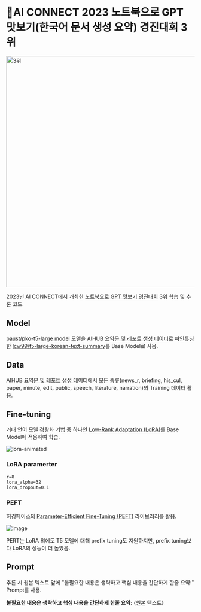 # 🥉AI CONNECT 2023 노트북으로 GPT 맛보기(한국어 문서 생성 요약) 경진대회 3위
<img width="618" alt="3위" src="https://user-images.githubusercontent.com/76998855/233287208-6e06b73d-5b9f-46fd-96cf-850ddb63b1f6.PNG">


2023년 AI CONNECT에서 개최한 [노트북으로 GPT 맛보기 경진대회]([https://aiconnect.kr/competition/detail/223/task/272/taskInfo](https://aiconnect.kr/competition/detail/223/task/272/community/detail/113)) 3위 학습 및 추론 코드.

## Model

[paust/pko-t5-large model](https://huggingface.co/paust/pko-t5-large) 모델을 AIHUB [요약문 및 레포트 생성 데이터](https://aihub.or.kr/aihubdata/data/view.do?currMenu=115&topMenu=100&aihubDataSe=realm&dataSetSn=582)로 파인튜닝한 [lcw99/t5-large-korean-text-summary](https://huggingface.co/lcw99/t5-large-korean-text-summary)를 Base Model로 사용.

## Data

AIHUB [요약문 및 레포트 생성 데이터](https://aihub.or.kr/aihubdata/data/view.do?currMenu=115&topMenu=100&aihubDataSe=realm&dataSetSn=582)에서 모든 종류(news_r, briefing, his_cul, paper, minute, edit, public, speech, literature, narration)의 Training 데이터 활용.

## Fine-tuning

거대 언어 모델 경량화 기법 중 하나인 [Low-Rank Adaptation (LoRA)](https://arxiv.org/pdf/2106.09685.pdf)를 Base Model에 적용하여 학습.

![lora-animated](https://user-images.githubusercontent.com/76998855/233287674-3d21d7f0-fa02-4cb6-b1f3-9c48daf931ff.gif)


### LoRA paramerter
```
r=8
lora_alpha=32
lora_dropout=0.1
```
### PEFT
허깅페이스의 [Parameter-Efficient Fine-Tuning (PEFT)](https://github.com/huggingface/peft) 라이브러리를 활용.

![image](https://user-images.githubusercontent.com/76998855/233291471-576871e1-4bb7-4503-a0d1-fdf916c7eb00.png)

PERT는 LoRA 외에도 T5 모델에 대해 prefix tuning도 지원하지만, prefix tuning보다 LoRA의 성능이 더 높았음. 

## Prompt

추론 시 원본 텍스트 앞에 "불필요한 내용은 생략하고 핵심 내용을 간단하게 한줄 요약:" Prompt를 사용.

**불필요한 내용은 생략하고 핵심 내용을 간단하게 한줄 요약:** {원본 텍스트}

